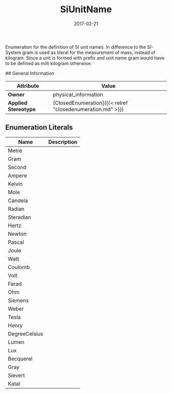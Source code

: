 ﻿---
title: SiUnitName
toc: false
type: specs
date: "2017-02-21"
draft: false
specification: VEC
version: 1.1.3
documentType: "Recommendation"
elementType: Class
classes:
  - SiUnitName
menu_name: vec-1.1.3
---
<p>Enumeration for the definition of SI unit names. In difference to the SI-System gram is used as literal for the measurement of mass, instead of kilogram. Since a unit is formed with prefix and unit name gram would have to be defined as milli kilogram otherwise. </p>
## General Information

| Attribute               | Value |
|-------------------------|-------|
| **Owner**               | physical_information |
| **Applied Stereotype**  | [ClosedEnumeration]({{< relref "closedenumeration.md" >}})<br/>  |

## Enumeration Literals
| Name          | **Description** |
|---------------|-----------------|
| Metre |  |
| Gram |  |
| Second |  |
| Ampere |  |
| Kelvin |  |
| Mole |  |
| Candela |  |
| Radian |  |
| Steradian |  |
| Hertz |  |
| Newton |  |
| Pascal |  |
| Joule |  |
| Watt |  |
| Coulomb |  |
| Volt |  |
| Farad |  |
| Ohm |  |
| Siemens |  |
| Weber |  |
| Tesla |  |
| Henry |  |
| DegreeCelsius |  |
| Lumen |  |
| Lux |  |
| Becquerel |  |
| Gray |  |
| Sievert |  |
| Katal |  |
